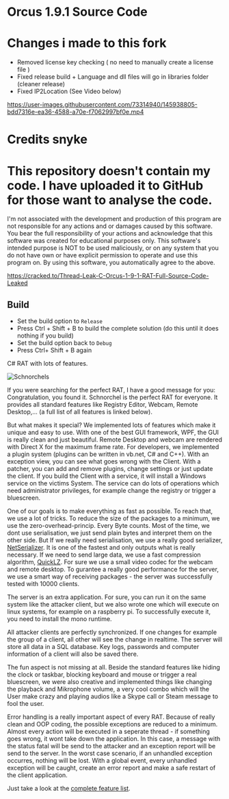 # Orcus 1.9.1 Source Code

# Changes i made to this fork
- Removed license key checking ( no need to manually create a license file )
- Fixed release build + Language and dll files will go in libraries folder (cleaner release)
- Fixed IP2Location (See Video below)

https://user-images.githubusercontent.com/73314940/145938805-bdd7316e-ea36-4588-a70e-f7062997bf0e.mp4



# Credits snyke

# This repository doesn't contain my code. I have uploaded it to GitHub for those want to analyse the code.
I'm not associated with the development and production of this program are not responsible for any actions and or damages caused by this software. You bear the full responsibility of your actions and acknowledge that this software was created for educational purposes only. This software's intended purpose is NOT to be used maliciously, or on any system that you do not have own or have explicit permission to operate and use this program on. By using this software, you automatically agree to the above.

https://cracked.to/Thread-Leak-C-Orcus-1-9-1-RAT-Full-Source-Code-Leaked

## Build
- Set the build option to `Release`
- Press Ctrl + Shift + B to build the complete solution (do this until it does nothing if you build)
- Set the build option back to `Debug`
- Press Ctrl+ Shift + B again

C# RAT with lots of features.

![Schnorchels](http://fs5.directupload.net/images/151117/xvvb5oey.png)

If you were searching for the perfect RAT, I have a good message for you: Congratulation, you found it. Schnorchel is the perfect RAT for everyone. It provides all standard features like Registry Editor, Webcam, Remote Desktop,... (a full list of all features is linked below).

But what makes it special? We implemented lots of features which make it unique and easy to use. With one of the best GUI framework, WPF, the GUI is really clean and just beautiful. Remote Desktop and webcam are rendered with Direct X for the maximum frame rate. For developers, we implemented a plugin system (plugins can be written in vb.net, C# and C++). With an exception view, you can see what goes wrong with the Client.
With a patcher, you can add and remove plugins, change settings or just update the client. If you build the Client with a service, it will install a Windows service on the victims System. The service can do lots of operations which need administrator privileges, for example change the registry or trigger a bluescreen.

One of our goals is to make everything as fast as possible. To reach that, we use a lot of tricks. To reduce the size of the packages to a minimum, we use the zero-overhead-princip. Every Byte counts. Most of the time, we dont use serialisation, we just send plain bytes and interpret them on the other side. But If we really need serialisation, we use a really good serializer, [NetSerializer](https://github.com/tomba/netserializer). It is one of the fastest and only outputs what is really necessary. If we need to send large data, we use a fast compression algorithm, [QuickLZ](http://www.quicklz.com/). For sure we use a small video codec for the webcam and remote desktop. To gurantee a really good performance for the server, we use a smart way of receiving packages - the server was successfully tested with 10000 clients.

The server is an extra application. For sure, you can run it on the same system like the attacker client, but we also wrote one which will execute on linux systems, for example on a raspberry pi. To successfully execute it, you need to install the mono runtime.

All attacker clients are perfectly synchronized. If one changes for example the group of a client, all other will see the change in realtime.
The server will store all data in a SQL database. Key logs, passwords and computer information of a client will also be saved there.

The fun aspect is not missing at all. Beside the standard features like hiding the clock or taskbar, blocking keyboard and mouse or trigger a real bluescreen, we were also creative and implemented things like changing the playback and Mikrophone volume, a very cool combo which will the User make crazy and playing audios like a Skype call or Steam message to fool the user.

Error handling is a really important aspect of every RAT. Because of really clean and OOP coding, the possible exceptions are reduced to a minimum. Almost every action will be executed in a seperate thread - if something goes wrong, it wont take down the application. In this case, a message with the status fatal will be send to the attacker and an exception report will be send to the server.
In the worst case scenario, if an unhandled exception occurres, nothing will be lost. With a global event, every unhandled exception will be caught, create an error report and make a safe restart of the client application.

Just take a look at the [complete feature list](Features.md).





